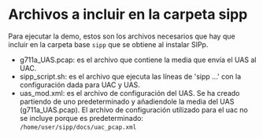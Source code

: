 # Archivos a incluir en la carpeta sipp
Para ejecutar la demo, estos son los archivos necesarios que hay que incluir en la carpeta base `sipp` que se obtiene al instalar SIPp.
- g711a_UAS.pcap: es el archivo que contiene la media que envía el UAS al UAC.
- sipp_script.sh: es el archivo que ejecuta las líneas de 'sipp ...' con la configuración dada para UAC y UAS.
- uas_mod.xml: es el archivo de configuración del UAS. Se ha creado partiendo de uno predeterminado y añadiendole la media
  del UAS (g711a_UAS.pcap).
El archivo de configuración utilizado para el uac no se incluye porque es predeterminado: `/home/user/sipp/docs/uac_pcap.xml`




